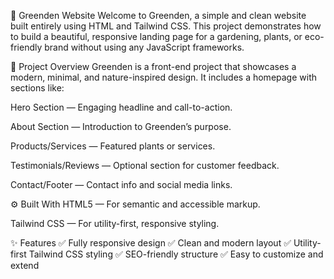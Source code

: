 🌿 Greenden Website
Welcome to Greenden, a simple and clean website built entirely using HTML and Tailwind CSS. This project demonstrates how to build a beautiful, responsive landing page for a gardening, plants, or eco-friendly brand without using any JavaScript frameworks.

📌 Project Overview
Greenden is a front-end project that showcases a modern, minimal, and nature-inspired design.
It includes a homepage with sections like:

Hero Section — Engaging headline and call-to-action.

About Section — Introduction to Greenden’s purpose.

Products/Services — Featured plants or services.

Testimonials/Reviews — Optional section for customer feedback.

Contact/Footer — Contact info and social media links.

⚙️ Built With
HTML5 — For semantic and accessible markup.

Tailwind CSS — For utility-first, responsive styling.

✨ Features
✅ Fully responsive design
✅ Clean and modern layout
✅ Utility-first Tailwind CSS styling
✅ SEO-friendly structure
✅ Easy to customize and extend
